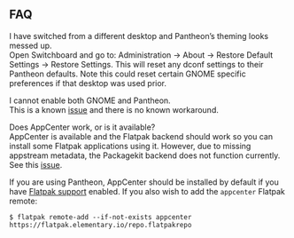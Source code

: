## FAQ

I have switched from a different desktop and Pantheon’s theming looks messed up.  
Open Switchboard and go to: Administration → About → Restore Default Settings → Restore Settings. This will reset any dconf settings to their Pantheon defaults. Note this could reset certain GNOME specific preferences if that desktop was used prior.

I cannot enable both GNOME and Pantheon.  
This is a known [issue](https://github.com/NixOS/nixpkgs/issues/64611) and there is no known workaround.

Does AppCenter work, or is it available?  
AppCenter is available and the Flatpak backend should work so you can install some Flatpak applications using it. However, due to missing appstream metadata, the Packagekit backend does not function currently. See this [issue](https://github.com/NixOS/nixpkgs/issues/15932).

If you are using Pantheon, AppCenter should be installed by default if you have [Flatpak support](#module-services-flatpak "Flatpak") enabled. If you also wish to add the `appcenter` Flatpak remote:

```programlisting
$ flatpak remote-add --if-not-exists appcenter https://flatpak.elementary.io/repo.flatpakrepo
```
